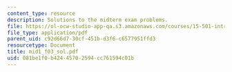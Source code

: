 ```yaml
---
content_type: resource
description: Solutions to the midterm exam problems.
file: https://ol-ocw-studio-app-qa.s3.amazonaws.com/courses/15-501-introduction-to-financial-and-managerial-accounting-spring-2004/081be1f0b42445702594cc761594c01b_mid1_f03_sol.pdf
file_type: application/pdf
parent_uid: c92d66d7-30cf-451b-d3f6-c6577951ffd3
resourcetype: Document
title: mid1_f03_sol.pdf
uid: 081be1f0-b424-4570-2594-cc761594c01b
---
```

